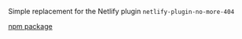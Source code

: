 Simple replacement for the Netlify plugin `netlify-plugin-no-more-404`

[npm package](https://www.npmjs.com/package/@eggnstone/netlify-plugin-no-more-404)
